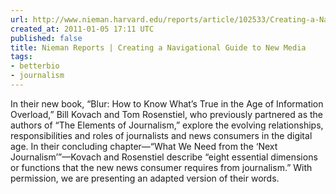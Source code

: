 ```yaml
---
url: http://www.nieman.harvard.edu/reports/article/102533/Creating-a-Navigational-Guide-to-New-Media.aspx#
created_at: 2011-01-05 17:11 UTC
published: false
title: Nieman Reports | Creating a Navigational Guide to New Media
tags:
- betterbio
- journalism
---
```


In their new book, “Blur: How to Know What’s True in the Age of Information Overload,” Bill Kovach and Tom Rosenstiel, who previously partnered as the authors of “The Elements of Journalism,” explore the evolving relationships, responsibilities and roles of journalists and news consumers in the digital age. In their concluding chapter—“What We Need from the ‘Next Journalism’”—Kovach and Rosenstiel describe “eight essential dimensions or functions that the new news consumer requires from journalism.” With permission, we are presenting an adapted version of their words.
